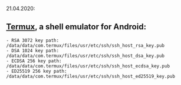 
21.04.2020:

## [Termux](https://termux.com/), a shell emulator for Android:
    - RSA 3072 key path: /data/data/com.termux/files/usr/etc/ssh/ssh_host_rsa_key.pub
    - DSA 1024 key path: /data/data/com.termux/files/usr/etc/ssh/ssh_host_dsa_key.pub
    - ECDSA 256 key path: /data/data/com.termux/files/usr/etc/ssh/ssh_host_ecdsa_key.pub
    - ED25519 256 key path: /data/data/com.termux/files/usr/etc/ssh/ssh_host_ed25519_key.pub
